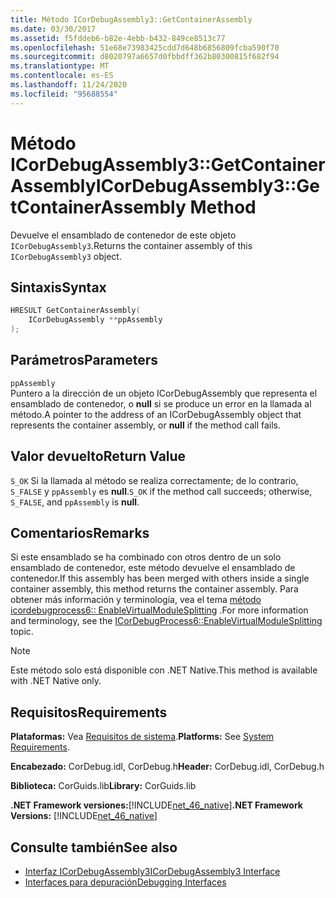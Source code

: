 ```yaml
---
title: Método ICorDebugAssembly3::GetContainerAssembly
ms.date: 03/30/2017
ms.assetid: f5fddeb6-b82e-4ebb-b432-849ce8513c77
ms.openlocfilehash: 51e68e73983425cdd7d648b6856809fcba590f70
ms.sourcegitcommit: d8020797a6657d0fbbdff362b80300815f682f94
ms.translationtype: MT
ms.contentlocale: es-ES
ms.lasthandoff: 11/24/2020
ms.locfileid: "95688554"
---
```

# <a name="icordebugassembly3getcontainerassembly-method"></a><span data-ttu-id="05970-102">Método ICorDebugAssembly3::GetContainerAssembly</span><span class="sxs-lookup"><span data-stu-id="05970-102">ICorDebugAssembly3::GetContainerAssembly Method</span></span>

<span data-ttu-id="05970-103">Devuelve el ensamblado de contenedor de este objeto `ICorDebugAssembly3`.</span><span class="sxs-lookup"><span data-stu-id="05970-103">Returns the container assembly of this `ICorDebugAssembly3` object.</span></span>  
  
## <a name="syntax"></a><span data-ttu-id="05970-104">Sintaxis</span><span class="sxs-lookup"><span data-stu-id="05970-104">Syntax</span></span>  
  
```cpp  
HRESULT GetContainerAssembly(  
    ICorDebugAssembly **ppAssembly  
);  
```  
  
## <a name="parameters"></a><span data-ttu-id="05970-105">Parámetros</span><span class="sxs-lookup"><span data-stu-id="05970-105">Parameters</span></span>  

 `ppAssembly`  
 <span data-ttu-id="05970-106">Puntero a la dirección de un objeto ICorDebugAssembly que representa el ensamblado de contenedor, o **null** si se produce un error en la llamada al método.</span><span class="sxs-lookup"><span data-stu-id="05970-106">A pointer to the address of an ICorDebugAssembly object that represents the container assembly, or **null** if the method call fails.</span></span>  
  
## <a name="return-value"></a><span data-ttu-id="05970-107">Valor devuelto</span><span class="sxs-lookup"><span data-stu-id="05970-107">Return Value</span></span>  

 <span data-ttu-id="05970-108">`S_OK` Si la llamada al método se realiza correctamente; de lo contrario, `S_FALSE` y `ppAssembly` es **null**.</span><span class="sxs-lookup"><span data-stu-id="05970-108">`S_OK` if the method call succeeds; otherwise, `S_FALSE`, and `ppAssembly` is **null**.</span></span>  
  
## <a name="remarks"></a><span data-ttu-id="05970-109">Comentarios</span><span class="sxs-lookup"><span data-stu-id="05970-109">Remarks</span></span>  

 <span data-ttu-id="05970-110">Si este ensamblado se ha combinado con otros dentro de un solo ensamblado de contenedor, este método devuelve el ensamblado de contenedor.</span><span class="sxs-lookup"><span data-stu-id="05970-110">If this assembly has been merged with others inside a single container assembly, this method returns the container assembly.</span></span> <span data-ttu-id="05970-111">Para obtener más información y terminología, vea el tema [método icordebugprocess6:: EnableVirtualModuleSplitting](icordebugprocess6-enablevirtualmodulesplitting-method.md) .</span><span class="sxs-lookup"><span data-stu-id="05970-111">For more information and terminology, see the [ICorDebugProcess6::EnableVirtualModuleSplitting](icordebugprocess6-enablevirtualmodulesplitting-method.md) topic.</span></span>  
  
> [!NOTE]
> <span data-ttu-id="05970-112">Este método solo está disponible con .NET Native.</span><span class="sxs-lookup"><span data-stu-id="05970-112">This method is available with .NET Native only.</span></span>  
  
## <a name="requirements"></a><span data-ttu-id="05970-113">Requisitos</span><span class="sxs-lookup"><span data-stu-id="05970-113">Requirements</span></span>  

 <span data-ttu-id="05970-114">**Plataformas:** Vea [Requisitos de sistema](../../get-started/system-requirements.md).</span><span class="sxs-lookup"><span data-stu-id="05970-114">**Platforms:** See [System Requirements](../../get-started/system-requirements.md).</span></span>  
  
 <span data-ttu-id="05970-115">**Encabezado:** CorDebug.idl, CorDebug.h</span><span class="sxs-lookup"><span data-stu-id="05970-115">**Header:** CorDebug.idl, CorDebug.h</span></span>  
  
 <span data-ttu-id="05970-116">**Biblioteca:** CorGuids.lib</span><span class="sxs-lookup"><span data-stu-id="05970-116">**Library:** CorGuids.lib</span></span>  
  
 <span data-ttu-id="05970-117">**.NET Framework versiones:**[!INCLUDE[net_46_native](../../../../includes/net-46-native-md.md)]</span><span class="sxs-lookup"><span data-stu-id="05970-117">**.NET Framework Versions:** [!INCLUDE[net_46_native](../../../../includes/net-46-native-md.md)]</span></span>  
  
## <a name="see-also"></a><span data-ttu-id="05970-118">Consulte también</span><span class="sxs-lookup"><span data-stu-id="05970-118">See also</span></span>

- [<span data-ttu-id="05970-119">Interfaz ICorDebugAssembly3</span><span class="sxs-lookup"><span data-stu-id="05970-119">ICorDebugAssembly3 Interface</span></span>](icordebugassembly3-interface.md)
- [<span data-ttu-id="05970-120">Interfaces para depuración</span><span class="sxs-lookup"><span data-stu-id="05970-120">Debugging Interfaces</span></span>](debugging-interfaces.md)
